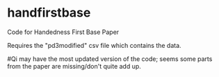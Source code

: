 # handfirstbase
Code for Handedness First Base Paper

Requires the "pd3modified" csv file which contains the data.

#Qi may have the most updated version of the code; seems some parts from the paper are missing/don't quite add up.
